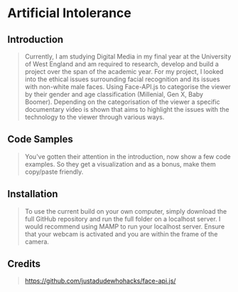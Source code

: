 # Artificial Intolerance

## Introduction

> Currently, I am studying Digital Media in my final year at the University of West England and am required to research, develop and build a project over the span of the academic year. For my project, I looked into the ethical issues surrounding facial recognition and its issues with non-white male faces. Using Face-API.js to categorise the viewer by their gender and age classification (Millenial, Gen X, Baby Boomer). Depending on the categorisation of the viewer a specific documentary video is shown that aims to highlight the issues with the technology to the viewer through various ways.

## Code Samples

> You've gotten their attention in the introduction, now show a few code examples. So they get a visualization and as a bonus, make them copy/paste friendly.

## Installation

> To use the current build on your own computer, simply download the full GitHub repository and run the full folder on a localhost server. I would recommend using  MAMP to run your localhost server. Ensure that your webcam is activated and you are within the frame of the camera. 

## Credits

  >https://github.com/justadudewhohacks/face-api.js/
